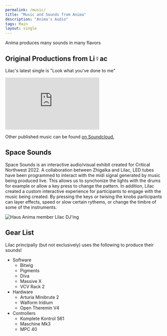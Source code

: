 ```yaml
---
permalink: /music/
title: "Music and Sounds from Anima"
description: "Anima's Audio"
tags: Main
layout: single
---
```


Anima produces many sounds in many flavors

## Original Productions from Li☿️ac

Lilac's latest single is "Look what you've done to me"

<iframe class="soundcloud-player" height="166" scrolling="no" frameborder="no" src="https://w.soundcloud.com/player/?url=https%3A//api.soundcloud.com/tracks/1229390245&color=%23ff5500&auto_play=false&hide_related=false&show_comments=true&show_user=true&show_reposts=false&show_teaser=true&visual=true"></iframe>

Other published music can be found [on Soundcloud.](https://soundcloud.com/alex-perusse)

## Space Sounds

Space Sounds is an interactive audio/visual exhibit created for Critical Northwest 2022. A collaboration between Zhigalka and Lilac, LED tubes have been programmed to interact with the midi signal generated by music being produced live. This allows us to synchonize the lights with the drums for example or allow a key press to change the pattern. In addition, Lilac created a custom interactive experience for participants to engage with the music being created.  By pressing the keys or twising the knobs participants can layer effects, speed or slow certain rythems, or change the timbre of some of the instruments.

<img src="https://static.cloudygo.com/static/Critical%202022/DJ%20Lilac.jpg" alt="Haus Anima member Lilac DJ'ing" class="full">

## Gear List

Lilac principally (but not exclusively) uses the following to produce their sounds!

* Software
    * Bitwig
    * Pigments
    * Diva
    * Massive X
    * VCV Rack 2
* Hardware
    * Arturia Minibrute 2
    * Walform Iridium
    * Open Theremin V4
* Controllers
    * Komplete Kontrol S61
    * Maschine Mk3
    * MPC 40